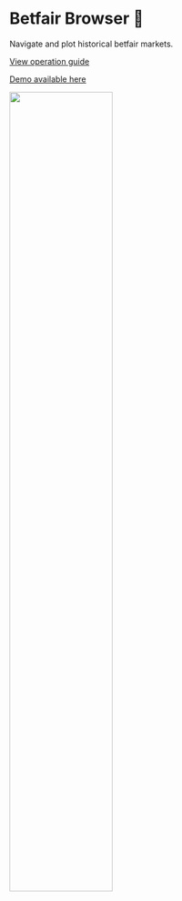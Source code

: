 # Betfair Browser 🏇

Navigate and plot historical betfair markets.

[View operation guide](mybrowser/guide.md)

[Demo available here](https://betfair-browser.herokuapp.com/)

<img src="https://i.imgur.com/gjaY05g.png" style="width:60%">
